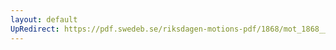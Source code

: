 ```yaml
---
layout: default
UpRedirect: https://pdf.swedeb.se/riksdagen-motions-pdf/1868/mot_1868__fk__00087/mot_1868__fk__00087_001.pdf
---
```


